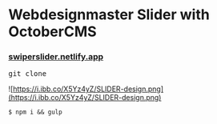 <h1>Webdesignmaster Slider with OctoberCMS</h1>

### [swiperslider.netlify.app](https://swiperslider.netlify.app/)

<pre>git clone</pre>


![https://i.ibb.co/X5Yz4yZ/SLIDER-design.png](https://i.ibb.co/X5Yz4yZ/SLIDER-design.png)

```
$ npm i && gulp
```
